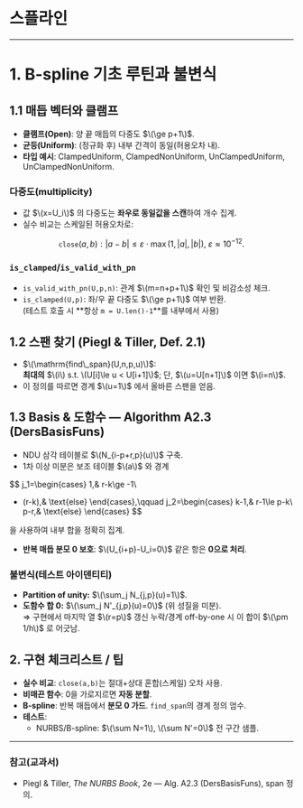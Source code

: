 # 스플라인 


---

# 1. B-spline 기초 루틴과 불변식

## 1.1 매듭 벡터와 클램프
- **클램프(Open)**: 양 끝 매듭의 다중도 $\(\ge p+1\)$.
- **균등(Uniform)**: (정규화 후) 내부 간격이 동일(허용오차 내).
- **타입 예시**: ClampedUniform, ClampedNonUniform, UnClampedUniform, UnClampedNonUniform.

### 다중도(multiplicity)
- 값 $\(x=U_i\)$ 의 다중도는 **좌우로 동일값을 스캔**하여 개수 집계.  
- 실수 비교는 스케일된 허용오차로:

$$
  \texttt{close}(a,b): |a-b|\le \varepsilon\cdot\max(1,|a|,|b|),\ \varepsilon\approx10^{-12}.
$$

### `is_clamped`/`is_valid_with_pn`
- `is_valid_with_pn(U,p,n)`: 관계 $\(m=n+p+1\)$ 확인 및 비감소성 체크.
- `is_clamped(U,p)`: 좌/우 끝 다중도 $\(\ge p+1\)$ 여부 반환.  
  (테스트 호출 시 **항상 `m = U.len()-1`**를 내부에서 사용)

## 1.2 스팬 찾기 (Piegl & Tiller, Def. 2.1)
- $\(\mathrm{find\_span}(U,n,p,u)\)$:  
  **최대의** $\(i\) s.t. \(U[i]\le u < U[i+1]\)$; 단, $\(u=U[n+1]\)$ 이면 $\(i=n\)$.
- 이 정의를 따르면 경계 $\(u=1\)$ 에서 올바른 스팬을 얻음.

## 1.3 Basis & 도함수 — Algorithm A2.3 (DersBasisFuns)
- NDU 삼각 테이블로 $\(N_{i-p+r,p}(u)\)$ 구축.
- 1차 이상 미분은 보조 테이블 $\(a\)$ 와 경계

$$
  j_1=\begin{cases}
  1,& r-k\ge -1\\
  - (r-k),& \text{else}
  \end{cases},\qquad
  j_2=\begin{cases}
  k-1,& r-1\le p-k\\
  p-r,& \text{else}
  \end{cases}
$$

  을 사용하여 내부 합을 정확히 집계.  
- **반복 매듭 분모 0 보호**: $\(U_{i+p}-U_i=0\)$ 같은 항은 **0으로 처리**.

### 불변식(테스트 아이덴티티)
- **Partition of unity:** $\(\sum_j N_{j,p}(u)=1\)$.  
- **도함수 합 0:** $\(\sum_j N'_{j,p}(u)=0\)$ (위 성질을 미분).  
  ⇒ 구현에서 마지막 열 $\(r=p\)$ 갱신 누락/경계 off-by-one 시 이 합이 $\(\pm 1/h\)$ 로 어긋남.

## 2. 구현 체크리스트 / 팁

- **실수 비교**: `close(a,b)`는 절대+상대 혼합(스케일) 오차 사용.  
- **비매끈 함수**: 0을 가로지르면 **자동 분할**.  
- **B-spline**: 반복 매듭에서 **분모 0 가드**. `find_span`의 경계 정의 엄수.  
- **테스트**:  
  - NURBS/B-spline: $\(\sum N=1\), \(\sum N'=0\)$ 전 구간 샘플.

---

### 참고(교과서)
- Piegl & Tiller, *The NURBS Book*, 2e — Alg. A2.3 (DersBasisFuns), span 정의.  
